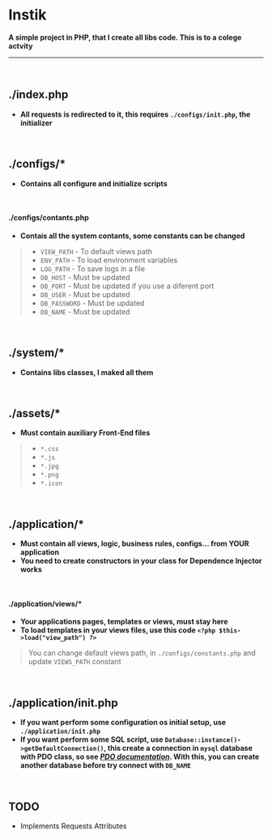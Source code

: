 # Instik

**A simple project in PHP, that I create all libs code. This is to a colege actvity**

---

<br/>

## ./index.php

 - **All requests is redirected to it, this requires `./configs/init.php`, the initializer**

<br/>

## ./configs/*

 - **Contains all configure and initialize scripts**


<br/>

 #### ./configs/contants.php

 - **Contais all the system contants, some constants can be changed**
 
 > - `VIEW_PATH` - To default views path
 > - `ENV_PATH` - To load environment variables
 > - `LOG_PATH` - To save logs in a file
 > - `DB_HOST` - Must be updated
 > - `DB_PORT` - Must be updated if you use a diferent port
 > - `DB_USER` - Must be updated
 > - `DB_PASSWORD` - Must be updated
 > - `DB_NAME` - Must be updated

<br/>

## ./system/*

 - **Contains libs classes, I maked all them**

<br/>

## ./assets/*

 - **Must contain auxiliary Front-End files**
 > - `*.css`
 > - `*.js`
 > - `*.jpg`
 > - `*.png`
 > - `*.icon`

<br/>

## ./application/*

 - **Must contain all views, logic, business rules, configs... from YOUR application**
 - **You need to create constructors in your class for Dependence Injector works**

<br/>

 #### ./application/views/*

 - **Your applications pages, templates or views, must stay here**
 - **To load templates in your views files, use this code `<?php $this->load("view_path") ?>`**

 > You can change default views path, in `./configs/constants.php` and update `VIEWS_PATH` constant

<br/>

## ./application/init.php

 - **If you want perform some configuration os initial setup, use `./application/init.php`**
 - **If you want perform some SQL script, use `Database::instance()->getDefaultConnection()`, this create a connection in `mysql` database with PDO class, so see _[PDO documentation](https://www.php.net/manual/pt_BR/class.pdo.php)_. With this, you can create another database before try connect with `DB_NAME`**

 <br/>

 ## TODO

  - Implements Requests Attributes